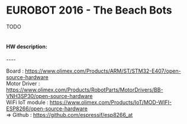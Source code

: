 EUROBOT 2016 - The Beach Bots
====

TODO <br><br>

<h4>HW description:</h4>
----

Board : https://www.olimex.com/Products/ARM/ST/STM32-E407/open-source-hardware <br>
Motor Driver : https://www.olimex.com/Products/RobotParts/MotorDrivers/BB-VNH3SP30/open-source-hardware<br>
WiFi IoT module : https://www.olimex.com/Products/IoT/MOD-WIFI-ESP8266/open-source-hardware<br> 
=> Github : https://github.com/espressif/esp8266_at<br>
